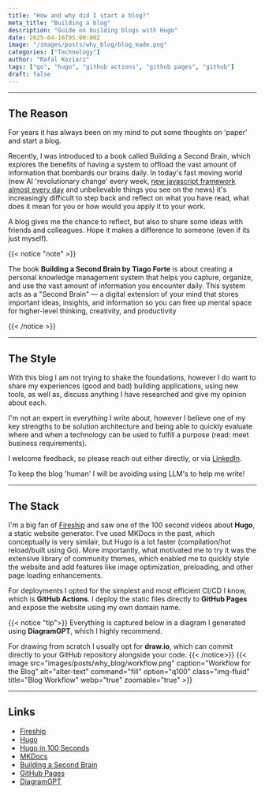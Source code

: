 ```yaml
---
title: "How and why did I start a blog?"
meta_title: "Building a blog"
description: "Guide on building blogs with Hugo"
date: 2025-04-16T05:00:00Z
image: "/images/posts/why_blog/blog_made.png"
categories: ["Technology"]
author: "Rafal Koziarz"
tags: ["go", "hugo", "github actions", "github pages", "github"]
draft: false
---
```


<hr>

## The Reason

For years it has always been on my mind to put some thoughts on 'paper' and start a blog. 

Recently, I was introduced to a book called Building a Second Brain, which explores the benefits of having a system to offload the vast amount of information that bombards our brains daily. In today's fast moving world (new AI 'revolutionary change' every week, [new javascript framework almost every day](https://dayssincelastjsframework.com/) and unbelievable things you see on the news) it's increasingly difficult to step back and reflect on what you have read, what does it mean for you or how would you apply it to your work. 

A blog gives me the chance to reflect, but also to share some ideas with friends and colleagues. Hope it makes a difference to someone (even if its just myself).

{{< notice "note" >}}

The book **Building a Second Brain by Tiago Forte** is about creating a personal knowledge management system that helps you capture, organize, and use the vast amount of information you encounter daily. This system acts as a "Second Brain" — a digital extension of your mind that stores important ideas, insights, and information so you can free up mental space for higher-level thinking, creativity, and productivity

{{< /notice >}}

<hr>

## The Style

With this blog I am not trying to shake the foundations, however I do want to share my experiences (good and bad) building applications, using new tools, as well as, discuss anything I have researched and give my opinion about each. 

I'm not an expert in everything I write about, however I believe one of my key strengths to be solution architecture and being able to quickly evaluate where and when a technology can be used to fulfill a purpose (read: meet business requirements). 

I welcome feedback, so please reach out either directly, or via [LinkedIn](https://www.linkedin.com/in/rafalkoziarz/). 

To keep the blog 'human' I will be avoiding using LLM's to help me write!

<hr>

## The Stack

I'm a big fan of [Fireship](https://www.youtube.com/c/Fireship) and saw one of the 100 second videos about **Hugo**, a static website generator. I've used MKDocs in the past, which conceptually is very similair, but Hugo is a lot faster (compilation/hot reload/built using Go). More importantly, what motivated me to try it was the extensive library of community themes, which enabled me to quickly style the website and add features like image optimization, preloading, and other page loading enhancements.

For deployments I opted for the simplest and most efficient CI/CD I know, which is **GitHub Actions**. I deploy the static files directly to **GitHub Pages** and expose the website using my own domain name. 

{{< notice "tip">}}
Everything is captured below in a diagram I generated using **DiagramGPT**, which I highly recommend. 

For drawing from scratch I usually opt for **draw.io**, which can commit directly to your GitHub repository alongside your code.
{{< /notice>}}
{{< image src="images/posts/why_blog/workflow.png" caption="Workflow for the Blog" alt="alter-text"  command="fill" option="q100" class="img-fluid" title="Blog Workflow" webp="true" zoomable="true"  >}}

<hr>

## Links

* [Fireship](https://www.youtube.com/c/Fireship)
* [Hugo](https://gohugo.io/)
* [Hugo in 100 Seconds](https://www.youtube.com/watch?v=0RKpf3rK57I)
* [MKDocs](https://www.mkdocs.org/)
* [Building a Second Brain](https://www.amazon.com/Building-Second-Brain-Organize-Potential/dp/1982167386)
* [GitHub Pages](https://pages.github.com/)
* [DiagramGPT](https://www.eraser.io/diagramgpt)